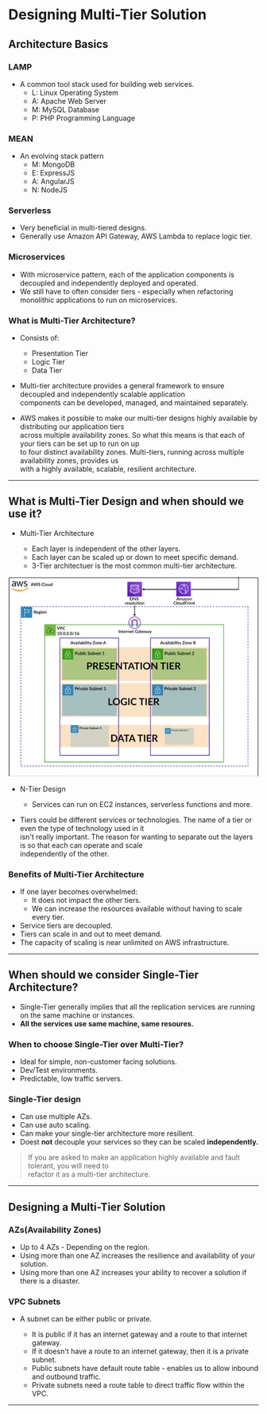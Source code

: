 # Designing Multi-Tier Solution

## Architecture Basics

### LAMP

- A common tool stack used for building web services.
  - L: Linux Operating System
  - A: Apache Web Server
  - M: MySQL Database
  - P: PHP Programming Language

### MEAN

- An evolving stack pattern
  - M: MongoDB
  - E: ExpressJS
  - A: AngularJS
  - N: NodeJS

### Serverless

- Very beneficial in multi-tiered designs.
- Generally use Amazon API Gateway, AWS Lambda to replace logic tier.

### Microservices

- With microservice pattern, each of the application components is decoupled and independently deployed and operated.
- We still have to often consider tiers - especially when refactoring monolithic applications to run on microservices.

### What is Multi-Tier Architecture?

- Consists of:

  - Presentation Tier
  - Logic Tier
  - Data Tier

- Multi-tier architecture provides a general framework to ensure decoupled and independently scalable application  
  components can be developed, managed, and maintained separately.

- AWS makes it possible to make our multi-tier designs highly available by distributing our application tiers  
  across multiple availability zones. So what this means is that each of your tiers can be set up to run on up  
  to four distinct availability zones. Multi-tiers, running across multiple availability zones, provides us  
  with a highly available, scalable, resilient architecture.

---

## What is Multi-Tier Design and when should we use it?

- Multi-Tier Architecture

  - Each layer is independent of the other layers.
  - Each layer can be scaled up or down to meet specific demand.
  - 3-Tier architectuer is the most common multi-tier architecture.

![picture 9](/images/AWS_SAA_DMTS_1.png)

- N-Tier Design

  - Services can run on EC2 instances, serverless functions and more.

- Tiers could be different services or technologies. The name of a tier or even the type of technology used in it  
  isn't really important. The reason for wanting to separate out the layers is so that each can operate and scale  
  independently of the other.

### Benefits of Multi-Tier Architecture

- If one layer becomes overwhelmed:
  - It does not impact the other tiers.
  - We can increase the resources available without having to scale every tier.
- Service tiers are decoupled.
- Tiers can scale in and out to meet demand.
- The capacity of scaling is near unlimited on AWS infrastructure.

---

## When should we consider Single-Tier Architecture?

- Single-Tier generally implies that all the replication services are running on the same machine or instances.
- **All the services use same machine, same resoures.**

### When to choose Single-Tier over Multi-Tier?

- Ideal for simple, non-customer facing solutions.
- Dev/Test environments.
- Predictable, low traffic servers.

### Single-Tier design

- Can use multiple AZs.
- Can use auto scaling.
- Can make your single-tier architecture more resilient.
- Doest **not** decouple your services so they can be scaled **independently.**

> If you are asked to make an application highly available and fault tolerant, you will need to  
> refactor it as a multi-tier architecture.

---

## Designing a Multi-Tier Solution

### AZs(Availability Zones)

- Up to 4 AZs - Depending on the region.
- Using more than one AZ increases the resilience and availability of your solution.
- Using more than one AZ increases your ability to recover a solution if there is a disaster.

### VPC Subnets

- A subnet can be either public or private.

  - It is public if it has an internet gateway and a route to that internet gateway.
  - If it doesn't have a route to an internet gateway, then it is a private subnet.
  - Public subnets have default route table - enables us to allow inbound and outbound traffic.
  - Private subnets need a route table to direct traffic flow within the VPC.

---
